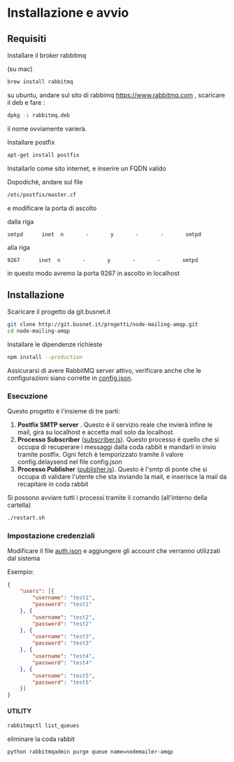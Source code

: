 # Installazione e avvio

## Requisiti

Installare il broker rabbitmq 

(su mac)

```bash
brew install rabbitmq
```

su ubuntu, andare sul sito di rabbimq https://www.rabbitmq.com , scaricare il deb e fare :

```bash
dpkg -i rabbitmq.deb
```

il nome ovviamente varierà.

Installare postfix

```bash
apt-get install postfix
```

Installarlo come sito internet, e inserire un FQDN valido

Dopodichè, andare sul file

```bash
/etc/postfix/master.cf
```

e modificare la porta di ascolto

dalla riga

```
smtpd      inet  n       -       y       -       -       smtpd
```

alla riga


```
9267      inet  n       -       y       -       -       smtpd
```

in questo modo avremo la porta 9267 in ascolto in localhost 


## Installazione

Scaricare il progetto da git.busnet.it

```bash
git clone http://git.busnet.it/progetti/node-mailing-amqp.git
cd node-mailing-amqp
```

Installare le dipendenze richieste

```bash
npm install --production
```

Assicurarsi di avere RabbitMQ server attivo, verificare anche che le configurazioni siano corrette in [config.json](./config.json).


### Esecuzione

Questo progetto è l'insieme di tre parti:

1. **Postfix SMTP server** . Questo è il servizio reale che invierà infine le mail, gira su localhost e accetta mail solo da localhost.
2. **Processo Subscriber** ([subscriber.js](./subscriber.js)). Questo processo è quello che si occupa di recuperare i messaggi dalla coda rabbit e mandarli in invio tramite postfix. Ogni fetch è temporizzato tramite il valore config.delaysend nel file config.json
3. **Processo Publisher** ([publisher.js](./publisher.js)). Questo è l'smtp di ponte che si occupa di validare l'utente che sta inviando la mail, e inserisce la mail da recapitare in coda rabbit

Si possono avviare tutti i processi tramite il comando (all'interno della cartella)


```bash
./restart.sh
```

### Impostazione credenziali

Modificare il file [auth.json](./auth.json) e aggiungere gli account che verranno utilizzati dal sistema

Esempio:

```json
{
	"users": [{
		"username": "test1",
		"password": "test1"
	}, {
		"username": "test2",
		"password": "test2"
	}, {
		"username": "test3",
		"password": "test3"
	}, {
		"username": "test4",
		"password": "test4"
	}, {
		"username": "test5",
		"password": "test5"
	}]
}
```



#### UTILITY 

```bash
rabbitmqctl list_queues
```

eliminare la coda rabbit

```bash
python rabbitmqadmin purge queue name=nodemailer-amqp
```